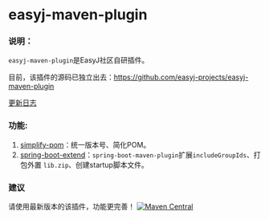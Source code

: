 # easyj-maven-plugin


### 说明：

`easyj-maven-plugin`是EasyJ社区自研插件。

目前，该插件的源码已独立出去：https://github.com/easyj-projects/easyj-maven-plugin

<a href="../#/changelog-maven-plugin" target="_blank">更新日志</a>

### 功能:

1. [simplify-pom](maven-plugin/simplify-pom.md)：统一版本号、简化POM。
2. [spring-boot-extend](maven-plugin/spring-boot-extend)：`spring-boot-maven-plugin`扩展`includeGroupIds`、打包外置 `lib.zip`、创建startup脚本文件。


### 建议

请使用最新版本的该插件，功能更完善！
<a href="https://repo1.maven.org/maven2/icu/easyj/maven/plugins/easyj-maven-plugin" target="_blank">
  <img src="https://img.shields.io/maven-central/v/icu.easyj.maven.plugins/easyj-maven-plugin.svg" alt="Maven Central">
</a>